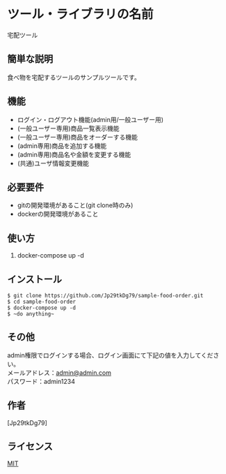 # ツール・ライブラリの名前
 
宅配ツール
 
## 簡単な説明
 
食べ物を宅配するツールのサンプルツールです。
 
## 機能
 
- ログイン・ログアウト機能(admin用/一般ユーザー用)
- (一般ユーザー専用)商品一覧表示機能
- (一般ユーザー専用)商品をオーダーする機能
- (admin専用)商品を追加する機能
- (admin専用)商品名や金額を変更する機能
- (共通)ユーザ情報変更機能
 
## 必要要件
- gitの開発環境があること(git clone時のみ)
- dockerの開発環境があること
 
## 使い方
1. docker-compose up -d
 
## インストール
 
```
$ git clone https://github.com/Jp29tkDg79/sample-food-order.git
$ cd sample-food-order
$ docker-compose up -d
$ ~do anything~
```
 
## その他
 
admin権限でログインする場合、ログイン画面にて下記の値を入力してください。<br>
メールアドレス：admin@admin.com<br>
パスワード：admin1234
 
## 作者
 
[Jp29tkDg79]
 
## ライセンス
 
[MIT](https://github.com/Jp29tkDg79/sample-food-order.git)</blockquote>